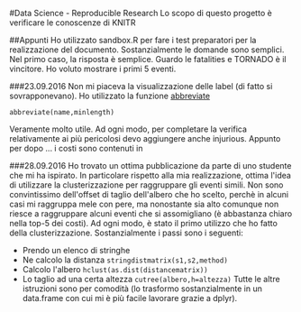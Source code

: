 #Data Science - Reproducible Research
Lo scopo di questo progetto è verificare le conoscenze di KNITR

##Appunti
Ho utilizzato sandbox.R per fare i test preparatori per la realizzazione del documento.
Sostanzialmente le domande sono semplici.
Nel primo caso, la risposta è semplice.
Guardo le fatalities e TORNADO è il vincitore.
Ho voluto mostrare i primi 5 eventi.

###23.09.2016
Non mi piaceva la visualizzazione delle label (di fatto si sovrapponevano).
Ho utilizzato la funzione [abbreviate](https://stat.ethz.ch/R-manual/R-devel/library/base/html/abbreviate.html) 
```
abbreviate(name,minlength)
```
Veramente molto utile.
Ad ogni modo, per completare la verifica relativamente ai più pericolosi devo aggiungere anche injurious.
Appunto per dopo ... i costi sono contenuti in 

###28.09.2016
Ho trovato un ottima pubblicazione da parte di uno studente che mi ha ispirato.
In particolare rispetto alla mia realizzazione, ottima l'idea di utilizzare
la clusterizzazione per raggruppare gli eventi simili.
Non sono convintissimo dell'offset di taglio dell'albero che ho scelto, perchè in alcuni casi mi raggruppa mele con pere, ma nonostante sia alto comunque non riesce a raggruppare alcuni eventi che si assomigliano (è abbastanza chiaro nella top-5 dei costi).
Ad ogni modo, è stato il primo utilizzo che ho fatto della clusterizzazione.
Sostanzialmente i passi sono i seguenti:
- Prendo un elenco di stringhe
- Ne calcolo la distanza `stringdistmatrix(s1,s2,method)` 
- Calcolo l'albero `hclust(as.dist(distancematrix))`
- Lo taglio ad una certa altezza `cutree(albero,h=altezza)`
Tutte le altre istruzioni sono per comodità (lo trasformo sostanzialmente in un data.frame con cui mi è più facile lavorare grazie a dplyr).
